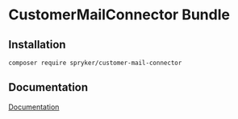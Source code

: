 # CustomerMailConnector Bundle

## Installation

```
composer require spryker/customer-mail-connector
```

## Documentation

[Documentation](http://spryker.github.io)
